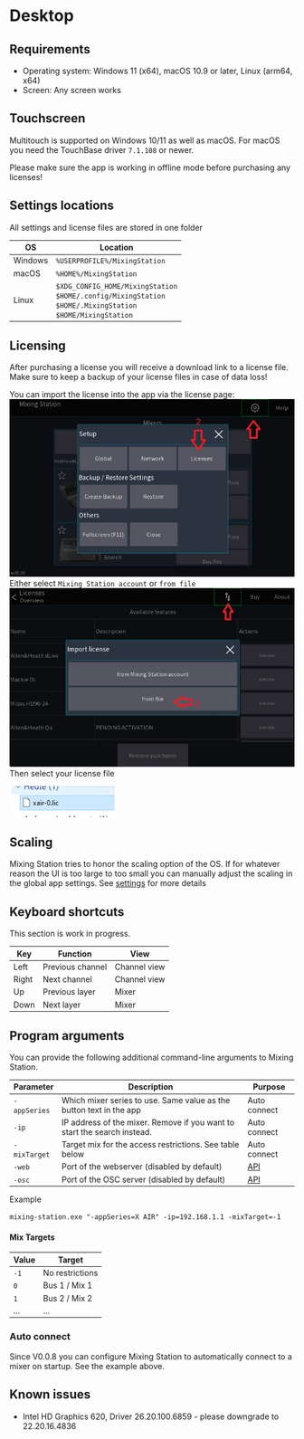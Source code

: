 # Desktop

## Requirements

- Operating system: Windows 11 (x64), macOS 10.9 or later, Linux (arm64, x64)
- Screen: Any screen works

## Touchscreen

Multitouch is supported on Windows 10/11 as well as macOS.
For macOS you need the TouchBase driver `7.1.108` or newer.

Please make sure the app is working in offline mode before purchasing any licenses!

## Settings locations

All settings and license files are stored in one folder

| OS      | Location                                                                                                                | 
|---------|-------------------------------------------------------------------------------------------------------------------------|
| Windows | `%USERPROFILE%/MixingStation`                                                                                           |
| macOS   | `%HOME%/MixingStation`                                                                                                  |
| Linux   | `$XDG_CONFIG_HOME/MixingStation`<br/>`$HOME/.config/MixingStation`<br/>`$HOME/.MixingStation`<br/>`$HOME/MixingStation` |

## Licensing

After purchasing a license you will receive a download link to a license file. Make sure to keep a backup of your
license files in case of data loss!

You can import the license into the app via the license page:
![menu](../img/license/pc-menu.png)
Either select `Mixing Station account` or `from file`
![menu](../img/license/pc-file-import.png)
Then select your license file

![menu](../img/license/pc-license-file.png)

## Scaling

Mixing Station tries to honor the scaling option of the OS.
If for whatever reason the UI is too large to too small you can manually adjust the scaling in the global app settings.
See [settings](../settings/global.md) for more details

## Keyboard shortcuts

This section is work in progress.

| Key   | Function         | View         |
|-------|------------------|--------------|
| Left  | Previous channel | Channel view |
| Right | Next channel     | Channel view |
| Up    | Previous layer   | Mixer        |
| Down  | Next layer       | Mixer        |

## Program arguments

You can provide the following additional command-line arguments to Mixing Station.

| Parameter    | Description                                                              | Purpose                        |
|--------------|--------------------------------------------------------------------------|--------------------------------|
| `-appSeries` | Which mixer series to use. Same value as the button text in the app      | Auto connect                   |
| `-ip`        | IP address of the mixer. Remove if you want to start the search instead. | Auto connect                   |
| `-mixTarget` | Target mix for the access restrictions. See table below                  | Auto connect                   |
| `-web`       | Port of the webserver (disabled by default)                              | [API](../integrations/apis.md) |
| `-osc`       | Port of the OSC server (disabled by default)                             | [API](../integrations/apis.md) |

Example

```
mixing-station.exe "-appSeries=X AIR" -ip=192.168.1.1 -mixTarget=-1
```

#### Mix Targets

| Value | Target          |
|-------|-----------------|
| `-1`  | No restrictions |
| `0`   | Bus 1 / Mix 1   |
| `1`   | Bus 2 / Mix 2   |
| ...   | ...             |

### Auto connect

Since V0.0.8 you can configure Mixing Station to automatically connect to a mixer on startup. See the example above.

## Known issues

- Intel HD Graphics 620, Driver 26.20.100.6859 - please downgrade to 22.20.16.4836